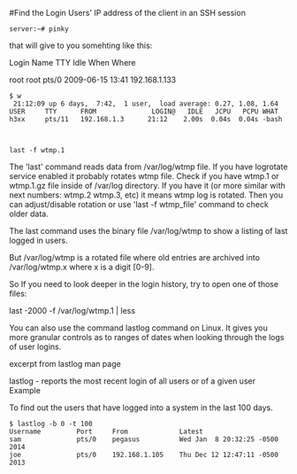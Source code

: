 #Find the Login Users' IP address of the client in an SSH session


	server:~# pinky
that will give to you somehting like this:

Login      Name                 TTY    Idle   When                 Where 

root       root                 pts/0         2009-06-15 13:41     192.168.1.133



	$ w
	 21:12:09 up 6 days,  7:42,  1 user,  load average: 0.27, 1.08, 1.64
	USER     TTY      FROM              LOGIN@   IDLE   JCPU   PCPU WHAT
	h3xx     pts/11   192.168.1.3      21:12    2.00s  0.04s  0.04s -bash



	last -f wtmp.1




The 'last' command reads data from /var/log/wtmp file. If you have logrotate service enabled it probably rotates wtmp file. Check if you have wtmp.1 or wtmp.1.gz file inside of /var/log directory. If you have it (or more similar with next numbers: wtmp.2 wtmp.3, etc) it means wtmp log is rotated. Then you can adjust/disable rotation or use 'last -f wtmp_file' command to check older data.








The last command uses the binary file /var/log/wtmp to show a listing of last logged in users.

But /var/log/wtmp is a rotated file where old entries are archived into /var/log/wtmp.x where x is a digit [0-9].

So If you need to look deeper in the login history, try to open one of those files:

last -2000 -f /var/log/wtmp.1 | less





You can also use the command lastlog command on Linux. It gives you more granular controls as to ranges of dates when looking through the logs of user logins.

excerpt from lastlog man page

   lastlog - reports the most recent login of all users or of a given user
Example

To find out the users that have logged into a system in the last 100 days.

	$ lastlog -b 0 -t 100
	Username         Port     From             Latest
	sam              pts/0    pegasus          Wed Jan  8 20:32:25 -0500 2014
	joe              pts/0    192.168.1.105    Thu Dec 12 12:47:11 -0500 2013
